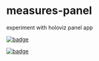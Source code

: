# measures-panel
experiment with holoviz panel app

[![badge](https://img.shields.io/static/v1.svg?logo=Jupyter&label=Launch+App&message=AWS+us-west-2&color=green)](https://aws-uswest2-binder.pangeo.io/v2/gh/scottyhq/measures-panel?urlpath=/proxy/5006/measures-panel)

[![badge](https://img.shields.io/static/v1.svg?logo=Jupyter&label=Launch+Notebook&message=AWS+us-west-2&color=orange)](https://aws-uswest2-binder.pangeo.io/v2/gh/scottyhq/measures-panel?urlpath=lab)
